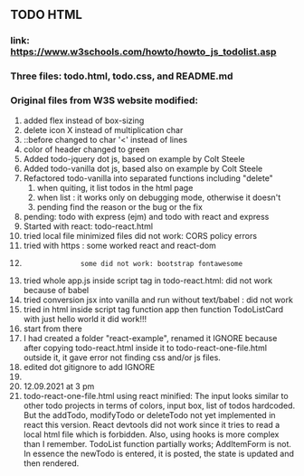 ## TODO HTML

### link: https://www.w3schools.com/howto/howto_js_todolist.asp

### Three files: todo.html, todo.css, and README.md

### Original files from W3S website modified: 

1. added flex instead of box-sizing
1. delete icon X instead of multiplication char
1. ::before changed to char '<' instead of lines
1. color of header changed to green
1. Added todo-jquery dot js, based on example by Colt Steele
1. Added todo-vanilla dot js, based also on example by Colt Steele
1. Refactored todo-vanilla into separated functions including "delete"
   1. when quiting, it list todos in the html page
   1. when list : it works only on debugging mode, otherwise it doesn't
   1. pending find the reason or the bug or the fix
1. pending: todo with express (ejm) and todo with react and express
1. Started with react: todo-react.html
  1. tried local file minimized files did not work: CORS policy errors
  1. tried with https : some worked react and react-dom
  1.                   some did not work: bootstrap fontawesome
  1. tried whole app.js inside script tag in todo-react.html: did not work because of babel
  1. tried conversion jsx into vanilla and run without text/babel : did not work
  1. tried in html inside script tag function app then function TodoListCard with just hello world it did work!!!
  1. start from there
  1. I had created a folder "react-example", renamed it IGNORE because after copying todo-react.html inside it to todo-react-one-file.html outside it, it gave error not finding css and/or js files. 
  1. edited dot gitignore to add IGNORE
  1. 
1. 12.09.2021 at 3 pm
1. todo-react-one-file.html using react minified: The input looks similar to other todo projects in terms of colors, input box, list of todos hardcoded. But the addTodo, modifyTodo or deleteTodo not yet implemented in react this version. React devtools did not work since it tries to read a local html file which is forbidden. 
Also, using hooks is more complex than I remember. TodoList function partially works; AddItemForm is not. In essence the newTodo is entered, it is posted, the state is updated and then rendered. 

